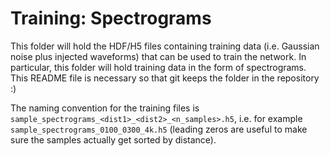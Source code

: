 # Training: Spectrograms

This folder will hold the HDF/H5 files containing training data (i.e. Gaussian noise plus injected waveforms) that can be used to train the network. In particular, this folder will hold training data in the form of spectrograms. This README file is necessary so that git keeps the folder in the repository :)

The naming convention for the training files is `sample_spectrograms_<dist1>_<dist2>_<n_samples>.h5`, i.e. for example `sample_spectrograms_0100_0300_4k.h5` (leading zeros are useful to make sure the samples actually get sorted by distance).